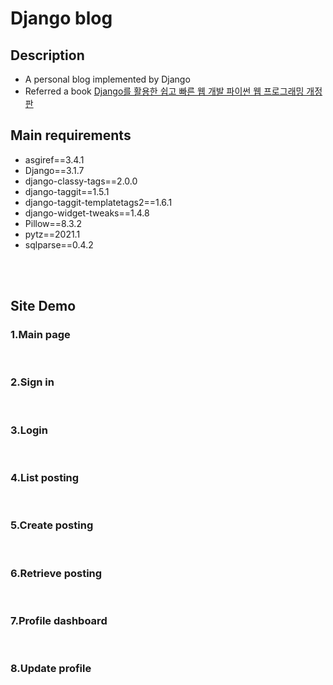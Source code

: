 # Django blog

## Description 
* A personal blog implemented by Django
* Referred a book [Django를 활용한 쉽고 빠른 웹 개발 파이썬 웹 프로그래밍 개정판]("https://www.hanbit.co.kr/store/books/look.php?p_code=B7258193046")

## Main requirements 
- asgiref==3.4.1
- Django==3.1.7
- django-classy-tags==2.0.0
- django-taggit==1.5.1
- django-taggit-templatetags2==1.6.1
- django-widget-tweaks==1.4.8
- Pillow==8.3.2
- pytz==2021.1
- sqlparse==0.4.2

</br></br>

## Site Demo

### 1.Main page 

</br>

### 2.Sign in

</br>

### 3.Login

</br>

### 4.List posting

</br>

### 5.Create posting

</br>

### 6.Retrieve posting

</br>

### 7.Profile dashboard

</br>

### 8.Update profile

</br>


